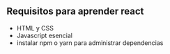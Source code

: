 ## Requisitos para aprender react

* HTML y CSS
* Javascript esencial
* instalar npm o yarn para administrar dependencias